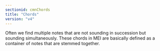 ```yaml
---
sectionid: cmnChords
title: "Chords"
version: "v4"
---
```


Often we find multiple notes that are not sounding in succession but sounding simultaneously. These chords in MEI are basically defined as a container of notes that are stemmed together.  

